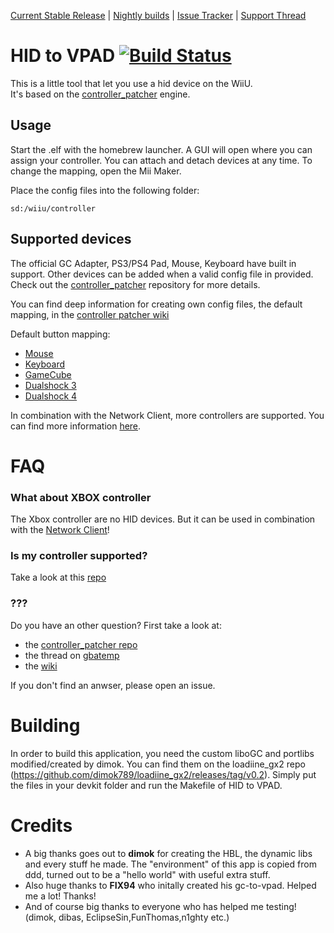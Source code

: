 [Current Stable Release](https://github.com/Maschell/hid_to_vpad/releases/latest) | [Nightly builds](https://github.com/Maschell/hid_to_vpad/releases) | [Issue Tracker](https://github.com/Maschell/hid_to_vpad/issues) | [Support Thread](https://gbatemp.net/threads/hid-to-vpad.424127/)
# HID to VPAD  [![Build Status](https://api.travis-ci.org/Maschell/hid_to_vpad.svg?branch=master)](https://circleci.com/gh/Maschell/hid_to_vpad)


This is a little tool that let you use a hid device on the WiiU. <br />
It's based on the [controller_patcher](https://github.com/Maschell/controller_patcher) engine. 

## Usage
Start the .elf with the homebrew launcher. A GUI will open where you can assign your controller. You can attach and detach devices at any time. To change the mapping, open the Mii Maker.

Place the config files into the following folder:
```
sd:/wiiu/controller
```

## Supported devices
The official GC Adapter, PS3/PS4 Pad, Mouse, Keyboard have built in support. Other devices can be added when a valid config file in provided.  
Check out the [controller_patcher](https://github.com/Maschell/controller_patcher) repository for more details.  

You can find deep information for creating own config files, the default mapping, in the [controller patcher wiki](https://github.com/Maschell/controller_patcher/wiki)

Default button mapping:  
- [Mouse](https://github.com/Maschell/controller_patcher/wiki/3.-Mouses#default-configuration)
- [Keyboard](https://github.com/Maschell/controller_patcher/wiki/4.-Keyboards#default-configuration)
- [GameCube](https://github.com/Maschell/controller_patcher/wiki/5.a-Controller-%7C-Configurate-the-GameCube-controller#default-button-mapping)
- [Dualshock 3](https://github.com/Maschell/controller_patcher/wiki/5.b-Controller-%7C-Configurate-the-Dualshock-3-controller#default-button-mapping)
- [Dualshock 4](https://github.com/Maschell/controller_patcher/wiki/5.c-Controller-%7C-Configurate-the-Dualshock-4-controller#default-button-mapping)

In combination with the Network Client, more controllers are supported. You can find more information [here](http://gbatemp.net/threads/hid-to-vpad-network-client.466150/).

# FAQ

### What about XBOX controller
The Xbox controller are no HID devices. But it can be used in combination with the [Network Client](http://gbatemp.net/threads/hid-to-vpad-network-client.466150/)!

### Is my controller supported?
Take a  look at this [repo](https://github.com/Maschell/controller_patcher_configs)

### ???
Do you have an other question? First take a look at:
- the [controller_patcher repo](https://github.com/Maschell/controller_patcher)
- the thread on [gbatemp](http://gbatemp.net/threads/hid-to-vpad.424127/)
- the [wiki](https://github.com/Maschell/controller_patcher/wiki)  

If you don't find an anwser, please open an issue.

# Building
In order to build this application, you need the custom liboGC and portlibs modified/created by dimok. You can find them on the loadiine_gx2 repo (https://github.com/dimok789/loadiine_gx2/releases/tag/v0.2). Simply put the files in your devkit folder and run the Makefile of HID to VPAD. 

# Credits
- A big thanks goes out to <b>dimok</b> for creating the HBL, the dynamic libs and every stuff he made. The "environment" of this app is copied from ddd, turned out to be a "hello world" with useful extra stuff.  
- Also huge thanks to <b>FIX94</b> who initally created his gc-to-vpad. Helped me a lot! Thanks!  
- And of course big thanks to everyone who has helped me testing! (dimok, dibas, EclipseSin,FunThomas,n1ghty etc.)  
